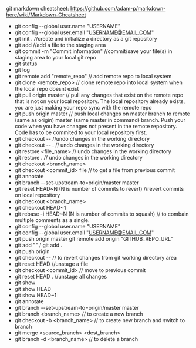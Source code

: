 git markdown cheatsheet: https://github.com/adam-p/markdown-here/wiki/Markdown-Cheatsheet
* git config --global user.name "USERNAME"
* git config --global user.email "USERNAME@EMAIL.COM"
* git init . //create and initialize a directory as a git repository
* git add <file name>  //add a file to the staging area 
* git commit -m "Commit information"  //commit/save your file(s) in staging area to your local git repo
* git status 
* git log 
* git remote add "remote_repo"  // add remote repo to local system
* git clone <remote_repo>  // clone remote repo into local system when the local repo doesnt exist
* git pull origin master // pull any changes that exist on the remote repo that is not on your local repository. The local repository already exists, you are just making your repo sync with the remote repo
* git push origin master // push local changes on master branch to remote (same as origin) master (same master in command) branch. Push your code when you have changes not present in the remote repository. Code has to be commited to your local repository first.
* git checkout -- //undo changes in the working directory
* git checkout -- . // undo changes in the working directory
* git restore <file_name> // undo changes in the working directory
* git restore . // undo changes in the working directory
* git checkout <branch_name>
* git checkout <commit_id> file // to get a file from previous commit  
* git annotate <file-name>
* git branch --set-upstream-to=origin/master master
* git reset HEAD~N (N is number of commits to revert) //revert commits on local repository
* git checkout <branch_name>
* git checkout HEAD~1
* git rebase -i HEAD~N (N is number of commits to squash) // to combain multiple comments as a single. 
* git config --global user.name "USERNAME"
* git config --global user.email "USERNAME@EMAIL.COM"
* git push origin master
git remote add origin "GITHUB_REPO_URL"
* git add "<filename>" / git add . 
* git push origin <branch>
* git checkout -- <filename> // to revert changes from git working directory area
* git reset HEAD <filename> //unstage a file 
* git checkout <commit_id> <filename> // move to previous commit 
* git reset HEAD . //unstage all changes 
* git show <commit-id> 
* git show HEAD
* git show HEAD~1
* git annotate <filename>
* git branch --set-upstream-to=origin/master master
* git branch <branch_name> // to create a new branch
* git checkout -b <branch_name> // to create new branch and switch to branch 
* git merge <source_branch> <dest_branch> 
* git branch -d <branch_name> // to delete a branch
